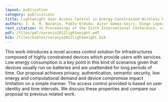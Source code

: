 ```yaml
--- 
layout: publication
category: publications
title: Lightweight User Access Control in Energy-Constrained Wireless Network Services
authors: J. A. M. Naranjo, Pablo Orduña, Aitor Gómez-Goiri, Diego López-de-Ipiña, L. G. Casado
rest_citation: In Proceedings of the Sixth International Conference, <a href="http://mami.uclm.es/ucami2012/">UCAmI 2012</a>, Vitoria-Gasteiz, Spain, December 3-5, 2012. ISBN&#58; 978-3-642-35376-5. DOI&#58; <a href="http://link.springer.com/chapter/10.1007%2F978-3-642-35377-2_5">10.1007/978-3-642-35377-2_5</a>
pdf: /files/pdf/naranjo2012lightweight.pdf
bib: /files/bibtex/naranjo2012lightweight.bib
--- 
```


This work introduces a novel access control solution for infrastructures composed of highly constrained devices which provide users with services.
Low energy consumption is a key point in this kind of scenarios given that devices usually run on batteries and are unattended for long periods of time.
Our proposal achieves privacy, authentication, semantic security, low energy and computational demand and device compromise impact limitation on a simple manner.
The access control provided is based on user identity and time intervals.
We discuss these properties and compare our proposal to previous related work.
